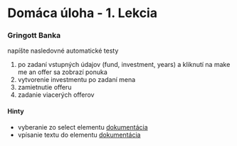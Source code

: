 # Domáca úloha - 1. Lekcia

### Gringott Banka
napíšte nasledovné automatické testy
1. po zadaní vstupných údajov (fund, investment, years) a kliknutí na make me an offer sa zobrazí ponuka
2. vytvorenie investmentu po zadaní mena
3. zamietnutie offeru
4. zadanie viacerých offerov

#### Hinty
- vyberanie zo select elementu [dokumentácia](https://playwright.dev/docs/api/class-locator#locator-select-option)
- vpísanie textu do elementu [dokumentácia](https://playwright.dev/docs/api/class-locator#locator-fil)
